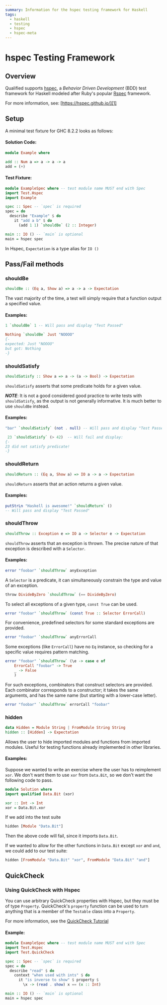 ```yaml
---
summary: Information for the hspec testing framework for Haskell
tags:
  - haskell
  - testing
  - hspec
  - hspec-meta
---
```


# hspec Testing Framework

## Overview

Qualified supports [hspec][2], a *Behavior Driven Development* (BDD) test framework for Haskell modeled after Ruby's popular [Rspec][3] framework.

For more information, see: [https://hspec.github.io/][1]

[1]: https://hspec.github.io/
[2]: https://hackage.haskell.org/package/hspec-meta-1.10.0
[3]: https://rspec.info/

## Setup

A minimal test fixture for GHC 8.2.2 looks as follows:

#### Solution Code:

```haskell
module Example where

add :: Num a => a -> a -> a
add = (+)
```

#### Test Fixture:

```haskell
module ExampleSpec where -- test module name MUST end with Spec
import Test.Hspec
import Example

spec :: Spec -- `spec` is required
spec = do
  describe "Example" $ do
    it "add a b" $ do
      (add 1 1) `shouldBe` (2 :: Integer)

main :: IO () -- `main` is optional
main = hspec spec
```

In Hspec, `Expectation` is a type alias for `IO ()`

## Pass/Fail methods

### shouldBe

```haskell
shouldBe :: (Eq a, Show a) => a -> a -> Expectation
```

The vast majority of the time, a test will simply require that a function output a specified value.

#### Examples:

```haskell
1 `shouldBe` 1 -- Will pass and display "Test Passed"
```

```haskell
Nothing `shouldBe` Just "NOOOO"
{-
expected: Just "NOOOO"
but got: Nothing
-}
```

### shouldSatisfy

```haskell
shouldSatisfy :: Show a => a -> (a -> Bool) -> Expectation
```

`shouldSatisfy` asserts that some predicate holds for a given value.

***NOTE***: It is not a good considered good practice to write tests with `shouldSatisfy`, as the output is not generally informative.  It is much better to use `shouldBe` instead.

#### Examples:

```haskell
"bar" `shouldSatisfy` (not . null) -- Will pass and display "Test Passed"
```

```haskell
 23 `shouldSatisfy` (> 42)  -- Will fail and display:
{-
23 did not satisfy predicate!
-}
```

### shouldReturn

```haskell
shouldReturn :: (Eq a, Show a) => IO a -> a -> Expectation
```

`shouldReturn` asserts that an action returns a given value.

#### Examples:

```haskell
putStrLn "Haskell is awesome!" `shouldReturn` ()
-- Will pass and display "Test Passed"
```

### shouldThrow

```haskell
shouldThrow :: Exception e => IO a -> Selector e -> Expectation
```

`shouldThrow` asserts that an exception is thrown. The precise nature of that exception is described with a `Selector`.

#### Examples:

```haskell
error "foobar" `shouldThrow` anyException
```

A `Selector` is a predicate, it can simultaneously constrain the type and value of an exception.

```haskell
throw DivideByZero `shouldThrow` (== DivideByZero)
```

To select all exceptions of a given type, `const True` can be used.

```haskell
error "foobar" `shouldThrow` (const True :: Selector ErrorCall)
```

For convenience, predefined selectors for some standard exceptions are provided.

```haskell
error "foobar" `shouldThrow` anyErrorCall
```

Some exceptions (like `ErrorCall`) have no `Eq` instance, so checking for a specific value requires pattern matching.

```haskell
error "foobar" `shouldThrow` (\e -> case e of
    ErrorCall "foobar" -> True
    _ -> False
    )
 ```

For such exceptions, combinators that construct selectors are provided. Each combinator corresponds to a constructor; it takes the same arguments, and has the same name (but starting with a lower-case letter).

```haskell
error "foobar" `shouldThrow` errorCall "foobar"
```

### hidden

```haskell
data Hidden = Module String | FromModule String String
hidden :: [Hidden] -> Expectation
```

Allows the user to hide imported modules and functions from imported modules.  Useful for testing functions already implemented in other libraries.

#### Examples:

Suppose we wanted to write an exercise where the user has to reimplement `xor`.  We don't want them to use `xor` from `Data.Bit`, so we don't want the following code to pass.

```haskell
module Solution where
import qualified Data.Bit (xor)

xor :: Int -> Int
xor = Data.Bit.xor
```

If we add into the test suite

```haskell
hidden [Module "Data.Bit"]
```

Then the above code will fail, since it imports `Data.Bit`.

If we wanted to allow for the other functions in `Data.Bit` except `xor` and `and`, we could add to our test suite:

```haskell
hidden [FromModule "Data.Bit" "xor", FromModule "Data.Bit" "and"]
```

## QuickCheck

### Using QuickCheck with Hspec

You can use arbitrary QuickCheck properties with Hspec, but they must be of type `Property`. QuickCheck's `property` function can be used to turn anything that is a member of the `Testable` class into a `Property`.

For more information, see the [QuickCheck Tutorial][QuickCheck]

[QuickCheck]: https://www.haskell.org/haskellwiki/Introduction_to_QuickCheck2

#### Example:

```haskell
module ExampleSpec where -- test module name MUST end with Spec
import Test.Hspec
import Test.QuickCheck

spec :: Spec -- `spec` is required
spec = do
  describe "read" $ do
    context "when used with ints" $ do
      it "is inverse to show" $ property $
        \x -> (read . show) x == (x :: Int)

main :: IO () -- `main` is optional
main = hspec spec
```

